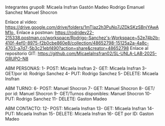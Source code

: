 Integrantes grupo8: 
Micaela Insfran
Gastón Madeo
Rodrigo Emanuel Sanchez
Manuel Shocron

Enlace al vídeo: https://drive.google.com/drive/folders/1mTIaz2h3PuNo7JZDkSKzSBnjYAwAM1o_
Enlace a postman: https://rodridev22-215338.postman.co/workspace/Rodrigo-Sanchez's-Workspace~52e74b2b-410f-4ef0-8975-f2b0cbe860e8/collection/48652798-15125a2a-4a8c-4703-a7d7-5b3c21ebf490?action=share&creator=48652798
Enlace al repositorio GIT: https://github.com/MicaelaInsfran02/SL-UNLA-LAB-2025-GRUPO-N8

ABM PERSONAS:
1- POST: Micaela Insfran
2- GET: Micaela Insfran
3- GET/por id: Rodrigo Sanchez
4- PUT: Rodrigo Sanchez
5- DELETE: Micaela Insfran

ABM TURNO:
6- POST: Manuel Shocron
7- GET: Manuel Shocron
8- GET/ por id: Manuel Shocron
9- GET/Turnos disponibles: Manuel Shocron
10- PUT: Rodrigo Sanchez
11- DELETE: Gaston Madeo


ABM CONTACTO:
12- POST: Micaela Insfran
13- GET: Micaela Insfran
14- PUT: Micaela Insfran
15- DELETE: Micaela Insfran
16- GET por ID: Gaston Madeo

